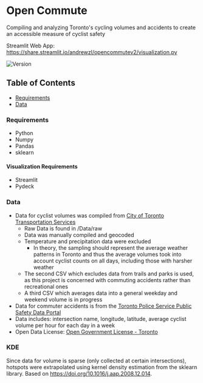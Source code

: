 <h1>Open Commute</h1>

  <p>
    Compiling and analyzing Toronto's cycling volumes and accidents to create an accessible measure of cyclist safety  
    <br/>

Streamlit Web App: https://share.streamlit.io/andrewzl/opencommutev2/visualization.py

<!-- ![GNU License][license-shield] -->
![Version][version-shield]


## Table of Contents

* [Requirements](#requirements)
* [Data](#data)

### Requirements
* Python
* Numpy
* Pandas
* sklearn
#### Visualization Requirements
* Streamlit 
* Pydeck

### Data
* Data for cyclist volumes was compiled from <a href = https://open.toronto.ca/dataset/bicycle-counts/> City of Toronto Transportation Services </a>
    * Raw Data is found in /Data/raw
    * Data was manually compiled and geocoded
    * Temperature and precipitation data were excluded
        * In theory, the sampling should represent the average weather patterns in Toronto and thus the average volumes took into account cyclist counts on all days, including those with harsher weather
    * The second CSV which excludes data from trails and parks is used, as this project is concerned with commuting accidents rather than recreational ones 
    * A third CSV which averages data into a general weekday and weekend volume is in progress
* Data for commuter accidents is from the <a href= https://data.torontopolice.on.ca/pages/ksi>Toronto Police Service Public Safety Data Portal </a>
* Data includes: intersection name, longitude, latitude, average cyclist volume per hour for each day in a week
* Open Data License: <a href=https://open.toronto.ca/open-data-license/> Open Government License - Toronto </a>

### KDE
Since data for volume is sparse (only collected at certain intersections), hotspots were extrapolated using kernel density estimation from the sklearn library.
Based on https://doi.org/10.1016/j.aap.2008.12.014.

[license-shield]: https://img.shields.io/badge/license-GPLv3-green
[version-shield]: https://img.shields.io/badge/version-2.0.0-important
